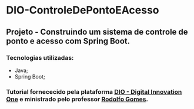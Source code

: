 # DIO-ControleDePontoEAcesso

## Projeto - Construindo um sistema de controle de ponto e acesso com Spring Boot.

### Tecnologias utilizadas: 
- Java;
- Spring Boot;

### Tutorial fornececido pela plataforma [DIO - Digital Innovation One](https://web.digitalinnovation.one/) e ministrado pelo professor [Rodolfo Gomes](https://www.linkedin.com/in/rodolfo-gomes%F0%9F%91%A8%F0%9F%8F%BC%E2%80%8D%F0%9F%92%BB-90497b75/).
